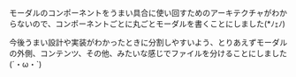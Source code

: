 モーダルのコンポーネントをうまい具合に使い回すためのアーキテクチャがわからないので、コンポーネントごとに丸ごとモーダルを書くことにしました(*ﾉｪﾉ)

今後うまい設計や実装がわかったときに分割しやすいよう、とりあえずモーダルの外側、コンテンツ、その他、みたいな感じでファイルを分けることにしました(´・ω・`)